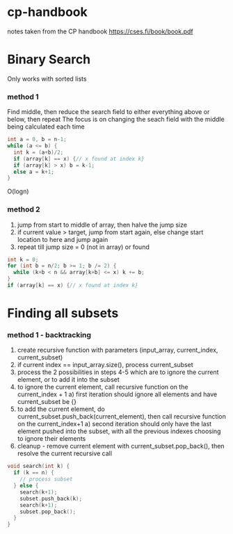 # cp-handbook
notes taken from the CP handbook https://cses.fi/book/book.pdf

# Binary Search
Only works with sorted lists

### method 1
Find middle, then reduce the search field to either everything above or below, then repeat
The focus is on changing the seach field with the middle being calculated each time
```cpp
int a = 0, b = n-1;
while (a <= b) {
  int k = (a+b)/2;
  if (array[k] == x) {// x found at index k}
  if (array[k] > x) b = k-1;
  else a = k+1;
}
```
O(logn)

### method 2
1) jump from start to middle of array, then halve the jump size
2) if current value > target, jump from start again, else change start location to here and jump again
3) repeat till jump size = 0 (not in array) or found

~~~cpp
int k = 0;
for (int b = n/2; b >= 1; b /= 2) {
  while (k+b < n && array[k+b] <= x) k += b;
}
if (array[k] == x) {// x found at index k}
~~~

# Finding all subsets

### method 1 - backtracking
1) create recursive function with parameters (input_array, current_index, current_subset)
2) if current index == input_array.size(), process current_subset
3) process the 2 possibilities in steps 4-5 which are to ignore the current element, or to add it into the subset
4) to ignore the current element, call recursive function on the current_index + 1
  a) first iteration should ignore all elements and have current_subset be {}
5) to add the current element, do current_subset.push_back(current_element), then call recursive function on the current_index+1
  a) second iteration should only have the last element pushed into the subset, with all the previous indexes choosing to ignore their elements
6) cleanup - remove current element with current_subset.pop_back(), then resolve the current recursive call
``` C++
void search(int k) {
  if (k == n) {
    // process subset
  } else {
    search(k+1);
    subset.push_back(k);
    search(k+1);
    subset.pop_back();
  }
}
```
